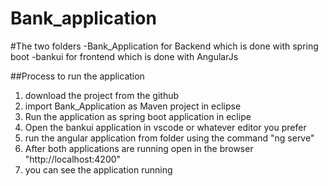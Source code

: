 # Bank_application
#The two folders 
  -Bank_Application for Backend which is done with spring boot
  -bankui for frontend which is done with AngularJs

##Process to run the application
  1. download the project from the github
  2. import Bank_Application as Maven project in eclipse
  3. Run the application as spring boot application in eclipe
  4. Open the bankui application in vscode or whatever editor you prefer
  5. run the angular application from folder using the command "ng serve"
  6. After both applications are running open in the browser "http://localhost:4200"
  7. you can see the application running

